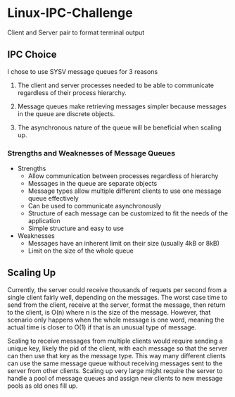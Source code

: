 # Linux-IPC-Challenge
Client and Server pair to format terminal output



## IPC Choice

I chose to use SYSV message queues for 3 reasons

  1. The client and server processes needed to be able to communicate regardless of their process hierarchy.

  2. Message queues make retrieving messages simpler because messages in the queue are discrete objects.

  3. The asynchronous nature of the queue will be beneficial when scaling up.

  ### Strengths and Weaknesses of Message Queues
  
  * Strengths
  	* Allow communication between processes regardless of hierarchy
  	* Messages in the queue are separate objects
	* Message types allow multiple different clients to use one message queue effectively
	* Can be used to communicate asynchronously
	* Structure of each message can be customized to fit the needs of the application
	* Simple structure and easy to use
  * Weaknesses
  	* Messages have an inherent limit on their size (usually 4kB or 8kB)
	* Limit on the size of the whole queue

## Scaling Up

Currently, the server could receive thousands of requets per second from a single client fairly well, depending on the messages. The worst case time to send from the client, receive at the server, format the message, then return to the client, is O(n) where n is the size of the message. However, that scenario only happens when the whole message is one word, meaning the actual time is closer to O(1) if that is an unusual type of message.  

Scaling to receive messages from multiple clients would require sending a unique key, likely the pid of the client, with each message so that the server can then use that key as the message type. This way many different clients can use the same message queue without receiving messages sent to the server from other clients. Scaling up very large might require the server to handle a pool of message queues and assign new clients to new message pools as old ones fill up. 
